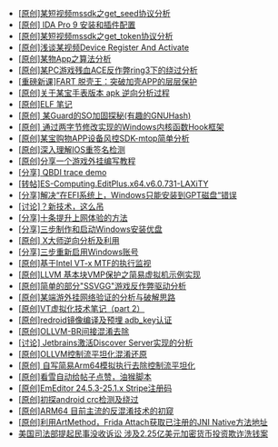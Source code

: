+ [[原创]某短视频mssdk之get_seed协议分析](https://bbs.kanxue.com/thread-287288.htm)
+ [[原创] IDA Pro 9 安装和插件配置](https://bbs.kanxue.com/thread-285604.htm)
+ [[原创]某短视频mssdk之get_token协议分析](https://bbs.kanxue.com/thread-287008.htm)
+ [[原创]浅谈某视频Device Register And Activate](https://bbs.kanxue.com/thread-287316.htm)
+ [[原创]某物App之算法分析](https://bbs.kanxue.com/thread-287289.htm)
+ [[原创]某PC游戏残血ACE反作弊ring3下的绕过分析](https://bbs.kanxue.com/thread-284667.htm)
+ [[重磅新课]FART 脱壳王：突破加壳APP的层层保护](https://bbs.kanxue.com/thread-282921.htm)
+ [[原创]关于某宝手表版本 apk 逆向分析过程](https://bbs.kanxue.com/thread-287025.htm)
+ [[原创]ELF 笔记](https://bbs.kanxue.com/thread-287319.htm)
+ [[原创] 某Guard的SO加固探秘(有趣的GNUHash)](https://bbs.kanxue.com/thread-287303.htm)
+ [[原创] 通过两字节修改实现的Windows内核函数Hook框架](https://bbs.kanxue.com/thread-286868.htm)
+ [[原创]某宝购物APP设备风控SDK-mtop简单分析](https://bbs.kanxue.com/thread-284241.htm)
+ [[原创]深入理解IOS重签名检测](https://bbs.kanxue.com/thread-287185.htm)
+ [[原创]分享一个游戏外挂编写教程](https://bbs.kanxue.com/thread-286912.htm)
+ [[分享] QBDI trace demo](https://bbs.kanxue.com/thread-285857.htm)
+ [[转帖]ES-Computing.EditPlus.x64.v6.0.731-LAXiTY](https://bbs.kanxue.com/thread-287325.htm)
+ [[分享]解决“在EFI系统上，Windows只能安装到GPT磁盘“错误](https://bbs.kanxue.com/thread-287299.htm)
+ [[讨论]？新技术，这么吊](https://bbs.kanxue.com/thread-287291.htm)
+ [[分享]十条提升上网体验的方法](https://bbs.kanxue.com/thread-287318.htm)
+ [[分享]三步制作和启动Windows安装优盘](https://bbs.kanxue.com/thread-287305.htm)
+ [[原创] X大师逆向分析及利用](https://bbs.kanxue.com/thread-287306.htm)
+ [[分享]三步重新启用Windows账号](https://bbs.kanxue.com/thread-287313.htm)
+ [[原创]基于Intel VT-x MTF的执行监视](https://bbs.kanxue.com/thread-287146.htm)
+ [[原创]LLVM 基本块VMP保护之简易虚拟机示例实现](https://bbs.kanxue.com/thread-287259.htm)
+ [[原创]简单的部分"SSVGG"游戏反作弊驱动分析](https://bbs.kanxue.com/thread-286409.htm)
+ [[原创]某端游外挂网络验证的分析与破解思路](https://bbs.kanxue.com/thread-286748.htm)
+ [[原创]VT虚拟化技术笔记（part 2）](https://bbs.kanxue.com/thread-271869.htm)
+ [[原创]redroid镜像编译及预埋 adb_key认证](https://bbs.kanxue.com/thread-287127.htm)
+ [[原创]OLLVM-BR间接混淆去除](https://bbs.kanxue.com/thread-287262.htm)
+ [[讨论] Jetbrains激活Discover Server实现的分析](https://bbs.kanxue.com/thread-283941.htm)
+ [[原创]OLLVM控制流平坦化混淆还原](https://bbs.kanxue.com/thread-286151.htm)
+ [[原创] 自写简易Arm64模拟执行去除控制流平坦化](https://bbs.kanxue.com/thread-284890.htm)
+ [[原创]看雪自动给帖子点赞，油猴脚本](https://bbs.kanxue.com/thread-287330.htm)
+ [[原创]EmEditor 24.5.3-25.1.x Stripe注册码](https://bbs.kanxue.com/thread-287236.htm)
+ [[原创]初探android crc检测及绕过](https://bbs.kanxue.com/thread-285790.htm)
+ [[原创]ARM64 目前主流的反混淆技术的初窥](https://bbs.kanxue.com/thread-285567.htm)
+ [[原创]利用ArtMethod，Frida Attach获取已注册的JNI Native方法地址](https://bbs.kanxue.com/thread-287331.htm)
+ [美国司法部提起民事没收诉讼 涉及2.25亿美元加密货币投资欺诈洗钱案](https://bbs.kanxue.com/thread-287329.htm)
